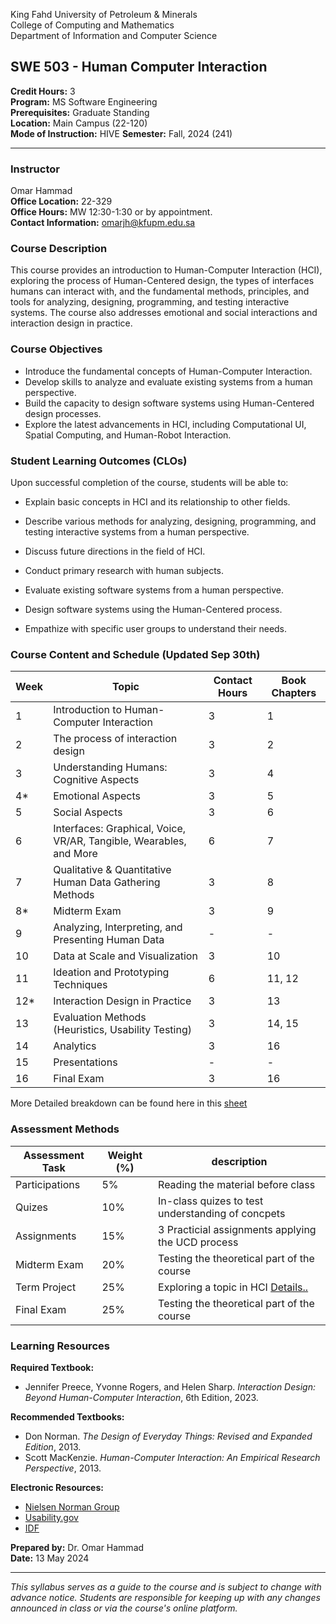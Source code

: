 King Fahd University of Petroleum & Minerals  
College of Computing and Mathematics  
Department of Information and Computer Science  

## SWE 503 - Human Computer Interaction

**Credit Hours:** 3  
**Program:** MS Software Engineering  
**Prerequisites:** Graduate Standing  
**Location:** Main Campus (22-120)  
**Mode of Instruction:** HIVE 
**Semester:** Fall, 2024 (241)  

---

### Instructor 
Omar Hammad  
**Office Location:** 22-329  
**Office Hours:** MW 12:30-1:30 or by appointment.  
**Contact Information:** omarjh@kfupm.edu.sa

### Course Description
This course provides an introduction to Human-Computer Interaction (HCI), exploring the process of Human-Centered design, the types of interfaces humans can interact with, and the fundamental methods, principles, and tools for analyzing, designing, programming, and testing interactive systems. The course also addresses emotional and social interactions and interaction design in practice.

### Course Objectives
- Introduce the fundamental concepts of Human-Computer Interaction.
- Develop skills to analyze and evaluate existing systems from a human perspective.
- Build the capacity to design software systems using Human-Centered design processes.
- Explore the latest advancements in HCI, including Computational UI, Spatial Computing, and Human-Robot Interaction.

### Student Learning Outcomes (CLOs)
Upon successful completion of the course, students will be able to:

   - Explain basic concepts in HCI and its relationship to other fields.
   - Describe various methods for analyzing, designing, programming, and testing interactive systems from a human perspective.
   - Discuss future directions in the field of HCI.
   
   - Conduct primary research with human subjects.
   - Evaluate existing software systems from a human perspective.
   - Design software systems using the Human-Centered process.

   - Empathize with specific user groups to understand their needs.

### Course Content and Schedule (Updated Sep 30th)

| Week | Topic                                                                              | Contact Hours | Book Chapters  |
|------|------------------------------------------------------------------------------------|---------------|----------------|
| 1    | Introduction to Human-Computer Interaction                                         | 3             | 1              |
| 2    | The process of interaction design                                                  | 3             | 2              |
| 3    | Understanding Humans: Cognitive Aspects                                            | 3             | 4              |
| 4*   | Emotional Aspects                                                                  | 3             | 5              |
| 5    | Social Aspects                                                                     | 3             | 6              |
| 6    | Interfaces: Graphical, Voice, VR/AR, Tangible, Wearables, and More                 | 6             | 7              |
| 7    | Qualitative & Quantitative Human Data Gathering Methods                            | 3             | 8              |
| 8*   | Midterm Exam                                                                       | 3             | 9              |
| 9    | Analyzing, Interpreting, and Presenting Human Data                                 | -             | -              |
| 10   | Data at Scale and Visualization                                                    | 3             | 10             |
| 11   | Ideation and Prototyping Techniques                                                | 6             | 11, 12         |
| 12*  | Interaction Design in Practice                                                     | 3             | 13             |
| 13   | Evaluation Methods (Heuristics, Usability Testing)                                 | 3             | 14, 15         |
| 14   | Analytics                                                                          | 3             | 16             |
| 15   | Presentations                                                                      | -             | -              |
| 16   | Final Exam                                                                         | 3             | 16             |

More Detailed breakdown can be found here in this [sheet](https://kfupmedusa-my.sharepoint.com/:x:/g/personal/omarjh_kfupm_edu_sa/EQExW0oB-kZBkdoK3qKXinMB0A-m-bzlzIKXam_EjKVvcA?e=tF0HQ3)

### Assessment Methods

| Assessment Task    | Weight (%) | description |
|--------------------|------------|--------------|
| Participations     | 5%         | Reading the material before class |
| Quizes             | 10%        | In-class quizes to test understanding of concpets  |
| Assignments        | 15%        | 3 Practicial assignments applying the UCD process | 
| Midterm Exam       | 20%        | Testing the theoretical part of the course |
| Term Project       | 25%        | Exploring a topic in HCI [Details..](/project.md) |
| Final Exam         | 25%        | Testing the theoretical part of the course |

### Learning Resources

**Required Textbook:**
- Jennifer Preece, Yvonne Rogers, and Helen Sharp. *Interaction Design: Beyond Human-Computer Interaction*, 6th Edition, 2023.

**Recommended Textbooks:**
- Don Norman. *The Design of Everyday Things: Revised and Expanded Edition*, 2013.
- Scott MacKenzie. *Human-Computer Interaction: An Empirical Research Perspective*, 2013.

**Electronic Resources:**
- [Nielsen Norman Group](https://www.nngroup.com/)
- [Usability.gov](https://usability.gov/)
- [IDF](https://www.interaction-design.org/)

**Prepared by:** Dr. Omar Hammad  
**Date:** 13 May 2024  

---

*This syllabus serves as a guide to the course and is subject to change with advance notice. Students are responsible for keeping up with any changes announced in class or via the course's online platform.*
